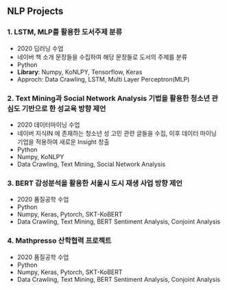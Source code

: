 NLP Projects
-------------

### 1. LSTM, MLP를 활용한 도서주제 분류

- 2020 딥러닝 수업
- 네이버 책 소개 문장들을 수집하여 해당 문장들로 도서의 주제를 분류
- Python 
- **Library**: Numpy, KoNLPY, Tensorflow, Keras
- Approch: Data Crawling, LSTM, Multi Layer Perceptron(MLP)


### 2. Text Mining과 Social Network Analysis 기법을 활용한 청소년 관심도 기반으로 한 성교육 방향 제언

- 2020 데이터마이닝 수업 
- 네이버 지식IN 에 존재하는 청소년 성 고민 관련 글들을 수집, 이후 데이터 마이닝 기업을 적용하여 새로운 Insight 창출
- Python
- Numpy, KoNLPY
- Data Crawling, Text Mining, Social Network Analysis <br>


### 3. BERT 감성분석을 활용한 서울시 도시 재생 사업 방향 제언

- 2020 품질공학 수업 
- Python
- Numpy, Keras, Pytorch, SKT-KoBERT
- Data Crawling, Text Mining, BERT Sentiment Analysis, Conjoint Analysis <br>


### 4. Mathpresso 산학협력 프로젝트

- 2020 품질공학 수업 
- Python
- Numpy, Keras, Pytorch, SKT-KoBERT
- Data Crawling, Text Mining, BERT Sentiment Analysis, Conjoint Analysis <br>
